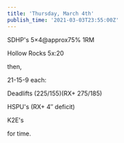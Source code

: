 ```yaml
---
title: 'Thursday, March 4th'
publish_time: '2021-03-03T23:55:00Z'
---
```


SDHP's 5×4\@approx75% 1RM

Hollow Rocks 5x:20

then,

21-15-9 each:

Deadlifts (225/155)(RX+ 275/185)

HSPU's (RX+ 4″ deficit)

K2E's

for time.
